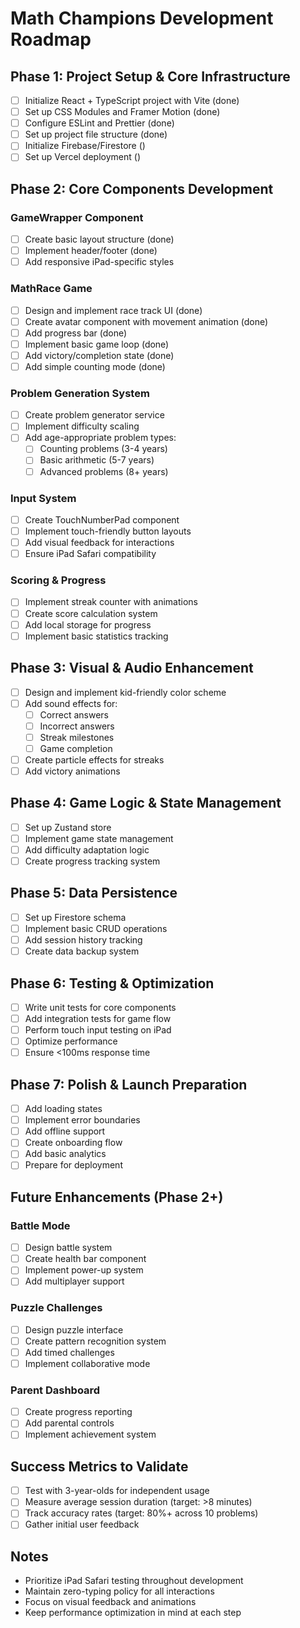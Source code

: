 # Math Champions Development Roadmap

## Phase 1: Project Setup & Core Infrastructure

- [ ] Initialize React + TypeScript project with Vite (done)
- [ ] Set up CSS Modules and Framer Motion (done)
- [ ] Configure ESLint and Prettier (done)
- [ ] Set up project file structure (done)
- [ ] Initialize Firebase/Firestore ()
- [ ] Set up Vercel deployment ()

## Phase 2: Core Components Development

### GameWrapper Component

- [ ] Create basic layout structure (done)
- [ ] Implement header/footer (done)
- [ ] Add responsive iPad-specific styles

### MathRace Game

- [ ] Design and implement race track UI (done)
- [ ] Create avatar component with movement animation (done)
- [ ] Add progress bar (done)
- [ ] Implement basic game loop (done)
- [ ] Add victory/completion state (done)
- [ ] Add simple counting mode (done)

### Problem Generation System

- [ ] Create problem generator service
- [ ] Implement difficulty scaling
- [ ] Add age-appropriate problem types:
  - [ ] Counting problems (3-4 years)
  - [ ] Basic arithmetic (5-7 years)
  - [ ] Advanced problems (8+ years)

### Input System

- [ ] Create TouchNumberPad component
- [ ] Implement touch-friendly button layouts
- [ ] Add visual feedback for interactions
- [ ] Ensure iPad Safari compatibility

### Scoring & Progress

- [ ] Implement streak counter with animations
- [ ] Create score calculation system
- [ ] Add local storage for progress
- [ ] Implement basic statistics tracking

## Phase 3: Visual & Audio Enhancement

- [ ] Design and implement kid-friendly color scheme
- [ ] Add sound effects for:
  - [ ] Correct answers
  - [ ] Incorrect answers
  - [ ] Streak milestones
  - [ ] Game completion
- [ ] Create particle effects for streaks
- [ ] Add victory animations

## Phase 4: Game Logic & State Management

- [ ] Set up Zustand store
- [ ] Implement game state management
- [ ] Add difficulty adaptation logic
- [ ] Create progress tracking system

## Phase 5: Data Persistence

- [ ] Set up Firestore schema
- [ ] Implement basic CRUD operations
- [ ] Add session history tracking
- [ ] Create data backup system

## Phase 6: Testing & Optimization

- [ ] Write unit tests for core components
- [ ] Add integration tests for game flow
- [ ] Perform touch input testing on iPad
- [ ] Optimize performance
- [ ] Ensure <100ms response time

## Phase 7: Polish & Launch Preparation

- [ ] Add loading states
- [ ] Implement error boundaries
- [ ] Add offline support
- [ ] Create onboarding flow
- [ ] Add basic analytics
- [ ] Prepare for deployment

## Future Enhancements (Phase 2+)

### Battle Mode

- [ ] Design battle system
- [ ] Create health bar component
- [ ] Implement power-up system
- [ ] Add multiplayer support

### Puzzle Challenges

- [ ] Design puzzle interface
- [ ] Create pattern recognition system
- [ ] Add timed challenges
- [ ] Implement collaborative mode

### Parent Dashboard

- [ ] Create progress reporting
- [ ] Add parental controls
- [ ] Implement achievement system

## Success Metrics to Validate

- [ ] Test with 3-year-olds for independent usage
- [ ] Measure average session duration (target: >8 minutes)
- [ ] Track accuracy rates (target: 80%+ across 10 problems)
- [ ] Gather initial user feedback

## Notes

- Prioritize iPad Safari testing throughout development
- Maintain zero-typing policy for all interactions
- Focus on visual feedback and animations
- Keep performance optimization in mind at each step

